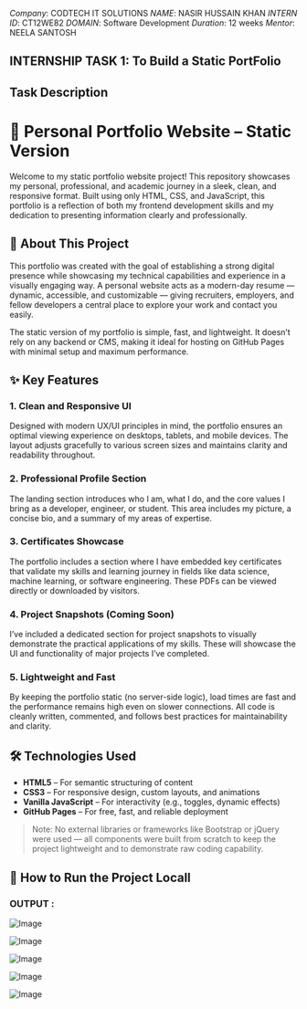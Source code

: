 *Company*: CODTECH IT SOLUTIONS
*NAME*:  NASIR HUSSAIN KHAN
*INTERN ID*: CT12WE82
*DOMAIN*: Software Development
*Duration*: 12 weeks
*Mentor*: NEELA SANTOSH
## INTERNSHIP TASK 1:  To Build a Static PortFolio
## Task Description 
# 🌟 Personal Portfolio Website – Static Version

Welcome to my static portfolio website project! This repository showcases my personal, professional, and academic journey in a sleek, clean, and responsive format. Built using only HTML, CSS, and JavaScript, this portfolio is a reflection of both my frontend development skills and my dedication to presenting information clearly and professionally.

## 🧠 About This Project

This portfolio was created with the goal of establishing a strong digital presence while showcasing my technical capabilities and experience in a visually engaging way. A personal website acts as a modern-day resume — dynamic, accessible, and customizable — giving recruiters, employers, and fellow developers a central place to explore your work and contact you easily.

The static version of my portfolio is simple, fast, and lightweight. It doesn’t rely on any backend or CMS, making it ideal for hosting on GitHub Pages with minimal setup and maximum performance.

## ✨ Key Features

### 1. **Clean and Responsive UI**
Designed with modern UX/UI principles in mind, the portfolio ensures an optimal viewing experience on desktops, tablets, and mobile devices. The layout adjusts gracefully to various screen sizes and maintains clarity and readability throughout.

### 2. **Professional Profile Section**
The landing section introduces who I am, what I do, and the core values I bring as a developer, engineer, or student. This area includes my picture, a concise bio, and a summary of my areas of expertise.

### 3. **Certificates Showcase**
The portfolio includes a section where I have embedded key certificates that validate my skills and learning journey in fields like data science, machine learning, or software engineering. These PDFs can be viewed directly or downloaded by visitors.

### 4. **Project Snapshots (Coming Soon)**
I’ve included a dedicated section for project snapshots to visually demonstrate the practical applications of my skills. These will showcase the UI and functionality of major projects I’ve completed.

### 5. **Lightweight and Fast**
By keeping the portfolio static (no server-side logic), load times are fast and the performance remains high even on slower connections. All code is cleanly written, commented, and follows best practices for maintainability and clarity.

## 🛠️ Technologies Used

- **HTML5** – For semantic structuring of content
- **CSS3** – For responsive design, custom layouts, and animations
- **Vanilla JavaScript** – For interactivity (e.g., toggles, dynamic effects)
- **GitHub Pages** – For free, fast, and reliable deployment

> Note: No external libraries or frameworks like Bootstrap or jQuery were used — all components were built from scratch to keep the project lightweight and to demonstrate raw coding capability.

## 🔧 How to Run the Project Locall

### OUTPUT :

![Image](https://github.com/user-attachments/assets/4c57fff6-daaf-4387-8431-ea16c59def2b)

![Image](https://github.com/user-attachments/assets/5876e956-7b3d-4fe8-b0cf-40686c2f9d1f)

![Image](https://github.com/user-attachments/assets/228c0ebd-140f-431f-8a8b-8a776f3a9a73)

![Image](https://github.com/user-attachments/assets/d9cf4bc3-26ac-400f-a182-cc4eddd50839)

![Image](https://github.com/user-attachments/assets/a29f6f77-8317-4f9a-b137-073bf2018634)

